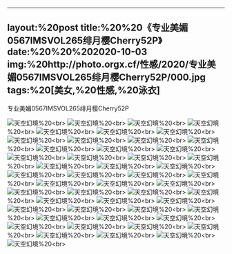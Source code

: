 ﻿---
layout:%20post
title:%20%20《专业美媚0567IMSVOL265绯月樱Cherry52P》
date:%20%20%202020-10-03
img:%20http://photo.orgx.cf/性感/2020/专业美媚0567IMSVOL265绯月樱Cherry52P/000.jpg
tags:%20[美女,%20性感,%20泳衣]
---

专业美媚0567IMSVOL265绯月樱Cherry52P



![天空幻境](http://photo.orgx.cf/性感/2020/专业美媚0567IMSVOL265绯月樱Cherry52P/001.jpg%20''天空幻境'')%20<br>
![天空幻境](http://photo.orgx.cf/性感/2020/专业美媚0567IMSVOL265绯月樱Cherry52P/002.jpg%20''天空幻境'')%20<br>
![天空幻境](http://photo.orgx.cf/性感/2020/专业美媚0567IMSVOL265绯月樱Cherry52P/003.jpg%20''天空幻境'')%20<br>
![天空幻境](http://photo.orgx.cf/性感/2020/专业美媚0567IMSVOL265绯月樱Cherry52P/004.jpg%20''天空幻境'')%20<br>
![天空幻境](http://photo.orgx.cf/性感/2020/专业美媚0567IMSVOL265绯月樱Cherry52P/005.jpg%20''天空幻境'')%20<br>
![天空幻境](http://photo.orgx.cf/性感/2020/专业美媚0567IMSVOL265绯月樱Cherry52P/006.jpg%20''天空幻境'')%20<br>
![天空幻境](http://photo.orgx.cf/性感/2020/专业美媚0567IMSVOL265绯月樱Cherry52P/007.jpg%20''天空幻境'')%20<br>
![天空幻境](http://photo.orgx.cf/性感/2020/专业美媚0567IMSVOL265绯月樱Cherry52P/008.jpg%20''天空幻境'')%20<br>
![天空幻境](http://photo.orgx.cf/性感/2020/专业美媚0567IMSVOL265绯月樱Cherry52P/009.jpg%20''天空幻境'')%20<br>
![天空幻境](http://photo.orgx.cf/性感/2020/专业美媚0567IMSVOL265绯月樱Cherry52P/010.jpg%20''天空幻境'')%20<br>
![天空幻境](http://photo.orgx.cf/性感/2020/专业美媚0567IMSVOL265绯月樱Cherry52P/011.jpg%20''天空幻境'')%20<br>
![天空幻境](http://photo.orgx.cf/性感/2020/专业美媚0567IMSVOL265绯月樱Cherry52P/012.jpg%20''天空幻境'')%20<br>
![天空幻境](http://photo.orgx.cf/性感/2020/专业美媚0567IMSVOL265绯月樱Cherry52P/013.jpg%20''天空幻境'')%20<br>
![天空幻境](http://photo.orgx.cf/性感/2020/专业美媚0567IMSVOL265绯月樱Cherry52P/014.jpg%20''天空幻境'')%20<br>
![天空幻境](http://photo.orgx.cf/性感/2020/专业美媚0567IMSVOL265绯月樱Cherry52P/015.jpg%20''天空幻境'')%20<br>
![天空幻境](http://photo.orgx.cf/性感/2020/专业美媚0567IMSVOL265绯月樱Cherry52P/016.jpg%20''天空幻境'')%20<br>
![天空幻境](http://photo.orgx.cf/性感/2020/专业美媚0567IMSVOL265绯月樱Cherry52P/017.jpg%20''天空幻境'')%20<br>
![天空幻境](http://photo.orgx.cf/性感/2020/专业美媚0567IMSVOL265绯月樱Cherry52P/018.jpg%20''天空幻境'')%20<br>
![天空幻境](http://photo.orgx.cf/性感/2020/专业美媚0567IMSVOL265绯月樱Cherry52P/019.jpg%20''天空幻境'')%20<br>
![天空幻境](http://photo.orgx.cf/性感/2020/专业美媚0567IMSVOL265绯月樱Cherry52P/020.jpg%20''天空幻境'')%20<br>
![天空幻境](http://photo.orgx.cf/性感/2020/专业美媚0567IMSVOL265绯月樱Cherry52P/021.jpg%20''天空幻境'')%20<br>
![天空幻境](http://photo.orgx.cf/性感/2020/专业美媚0567IMSVOL265绯月樱Cherry52P/022.jpg%20''天空幻境'')%20<br>
![天空幻境](http://photo.orgx.cf/性感/2020/专业美媚0567IMSVOL265绯月樱Cherry52P/023.jpg%20''天空幻境'')%20<br>
![天空幻境](http://photo.orgx.cf/性感/2020/专业美媚0567IMSVOL265绯月樱Cherry52P/024.jpg%20''天空幻境'')%20<br>
![天空幻境](http://photo.orgx.cf/性感/2020/专业美媚0567IMSVOL265绯月樱Cherry52P/025.jpg%20''天空幻境'')%20<br>
![天空幻境](http://photo.orgx.cf/性感/2020/专业美媚0567IMSVOL265绯月樱Cherry52P/026.jpg%20''天空幻境'')%20<br>
![天空幻境](http://photo.orgx.cf/性感/2020/专业美媚0567IMSVOL265绯月樱Cherry52P/027.jpg%20''天空幻境'')%20<br>
![天空幻境](http://photo.orgx.cf/性感/2020/专业美媚0567IMSVOL265绯月樱Cherry52P/028.jpg%20''天空幻境'')%20<br>
![天空幻境](http://photo.orgx.cf/性感/2020/专业美媚0567IMSVOL265绯月樱Cherry52P/029.jpg%20''天空幻境'')%20<br>
![天空幻境](http://photo.orgx.cf/性感/2020/专业美媚0567IMSVOL265绯月樱Cherry52P/030.jpg%20''天空幻境'')%20<br>
![天空幻境](http://photo.orgx.cf/性感/2020/专业美媚0567IMSVOL265绯月樱Cherry52P/031.jpg%20''天空幻境'')%20<br>
![天空幻境](http://photo.orgx.cf/性感/2020/专业美媚0567IMSVOL265绯月樱Cherry52P/032.jpg%20''天空幻境'')%20<br>
![天空幻境](http://photo.orgx.cf/性感/2020/专业美媚0567IMSVOL265绯月樱Cherry52P/033.jpg%20''天空幻境'')%20<br>
![天空幻境](http://photo.orgx.cf/性感/2020/专业美媚0567IMSVOL265绯月樱Cherry52P/034.jpg%20''天空幻境'')%20<br>
![天空幻境](http://photo.orgx.cf/性感/2020/专业美媚0567IMSVOL265绯月樱Cherry52P/035.jpg%20''天空幻境'')%20<br>
![天空幻境](http://photo.orgx.cf/性感/2020/专业美媚0567IMSVOL265绯月樱Cherry52P/036.jpg%20''天空幻境'')%20<br>
![天空幻境](http://photo.orgx.cf/性感/2020/专业美媚0567IMSVOL265绯月樱Cherry52P/037.jpg%20''天空幻境'')%20<br>
![天空幻境](http://photo.orgx.cf/性感/2020/专业美媚0567IMSVOL265绯月樱Cherry52P/038.jpg%20''天空幻境'')%20<br>
![天空幻境](http://photo.orgx.cf/性感/2020/专业美媚0567IMSVOL265绯月樱Cherry52P/039.jpg%20''天空幻境'')%20<br>
![天空幻境](http://photo.orgx.cf/性感/2020/专业美媚0567IMSVOL265绯月樱Cherry52P/040.jpg%20''天空幻境'')%20<br>
![天空幻境](http://photo.orgx.cf/性感/2020/专业美媚0567IMSVOL265绯月樱Cherry52P/041.jpg%20''天空幻境'')%20<br>
![天空幻境](http://photo.orgx.cf/性感/2020/专业美媚0567IMSVOL265绯月樱Cherry52P/042.jpg%20''天空幻境'')%20<br>
![天空幻境](http://photo.orgx.cf/性感/2020/专业美媚0567IMSVOL265绯月樱Cherry52P/043.jpg%20''天空幻境'')%20<br>
![天空幻境](http://photo.orgx.cf/性感/2020/专业美媚0567IMSVOL265绯月樱Cherry52P/044.jpg%20''天空幻境'')%20<br>
![天空幻境](http://photo.orgx.cf/性感/2020/专业美媚0567IMSVOL265绯月樱Cherry52P/045.jpg%20''天空幻境'')%20<br>
![天空幻境](http://photo.orgx.cf/性感/2020/专业美媚0567IMSVOL265绯月樱Cherry52P/046.jpg%20''天空幻境'')%20<br>
![天空幻境](http://photo.orgx.cf/性感/2020/专业美媚0567IMSVOL265绯月樱Cherry52P/047.jpg%20''天空幻境'')%20<br>
![天空幻境](http://photo.orgx.cf/性感/2020/专业美媚0567IMSVOL265绯月樱Cherry52P/048.jpg%20''天空幻境'')%20<br>
![天空幻境](http://photo.orgx.cf/性感/2020/专业美媚0567IMSVOL265绯月樱Cherry52P/049.jpg%20''天空幻境'')%20<br>
![天空幻境](http://photo.orgx.cf/性感/2020/专业美媚0567IMSVOL265绯月樱Cherry52P/050.jpg%20''天空幻境'')%20<br>